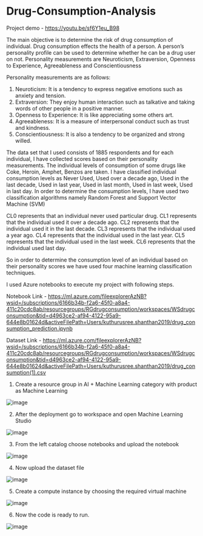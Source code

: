 # Drug-Consumption-Analysis

Project demo - https://youtu.be/sf6Y1eu_B98

The main objective is to determine the risk of drug consumption of individual. Drug consumption effects the health of a person. A person’s personality profile can be used to determine whether he can be a drug user on not. Personality measurements are Neuroticism, Extraversion, Openness to Experience, Agreeableness and Conscientiousness

Personality measurements are as follows:

1. Neuroticism: It is a tendency to express negative emotions such as anxiety and tension.
2. Extraversion: They enjoy human interaction such as talkative and taking words of other people in a positive manner.
3. Openness to Experience: It is like appreciating some others art.
4. Agreeableness: It is a measure of interpersonal conduct such as trust and kindness.
5. Conscientiousness: It is also a tendency to be organized and strong willed.

The data set that I used consists of 1885 respondents and for each individual, I have collected scores based on their personality measurements. The individual levels of consumption of some drugs like Coke, Heroin, Amphet, Benzos are taken. I have classified individual consumption levels as Never Used, Used over a decade ago, Used in the last decade, Used in last year, Used in last month, Used in last week, Used in last day. In order to determine the consumption levels, I have used two classification algorithms namely Random Forest and Support Vector Machine (SVM)

 CL0 represents that an individual never used particular drug.
 CL1 represents that the individual used it over a decade ago.
 CL2 represents that the individual used it in the last decade.
 CL3 represents that the individual used a year ago.
 CL4 represents that the individual used in the last year.
 CL5 represents that the individual used in the last week.
 CL6 represents that the individual used last day.

So in order to determine the consumption level of an individual based on their personality scores we have used four machine learning classification techniques.

I used Azure notebooks to execute my project with following steps.

Notebook Link - https://ml.azure.com/fileexplorerAzNB?wsid=/subscriptions/6166b34b-f2a6-45f0-a8a4-411c20cdc8ab/resourcegroups/RGdrugconsumption/workspaces/WSdrugconsumption&tid=d4963ce2-af94-4122-95a9-644e8b01624d&activeFilePath=Users/kuthurusree.shanthan2019/drug_consumption_prediction.ipynb

Dataset Link - https://ml.azure.com/fileexplorerAzNB?wsid=/subscriptions/6166b34b-f2a6-45f0-a8a4-411c20cdc8ab/resourcegroups/RGdrugconsumption/workspaces/WSdrugconsumption&tid=d4963ce2-af94-4122-95a9-644e8b01624d&activeFilePath=Users/kuthurusree.shanthan2019/drug_consumption(1).csv

1. Create a resource group in AI + Machine Learning category with product as Machine Learning

![image](https://user-images.githubusercontent.com/68529782/151414113-2ef3ef15-12ef-4dd0-b67a-1a3977055a0b.png)

2. After the deployment go to workspace and open Machine Learning Studio

![image](https://user-images.githubusercontent.com/68529782/151414588-04c21c38-3eb9-49f0-8db7-5a92a2b3c0a7.png)

3. From the left catalog choose notebooks and upload the notebook

![image](https://user-images.githubusercontent.com/68529782/151414806-790d42d7-4591-437c-b2c6-e74cbf360ef6.png)

4. Now upload the dataset file

![image](https://user-images.githubusercontent.com/68529782/151414866-5021cefd-689d-4159-a022-dc5bf9f178fc.png)

5. Create a compute instance by choosing the required virtual machine

![image](https://user-images.githubusercontent.com/68529782/151414906-bee1ca15-1e72-44e3-a794-aa0fbd2dcb1f.png)

6. Now the code is ready to run.

![image](https://user-images.githubusercontent.com/68529782/151414964-9907403f-e11e-4852-8c10-07a127c715dc.png)


